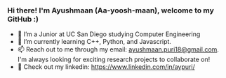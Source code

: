 ### Hi there! I'm Ayushmaan (Aa-yoosh-maan), welcome to my GitHub :)

<!--
**aypuri/aypuri** is a ✨ _special_ ✨ repository because its `README.md` (this file) appears on your GitHub profile.

Here are some ideas to get you started:

- 🔭 I’m a Junior at UC San Diego studying Computer Engineering
- 🌱 I’m currently learning C++, Python, and Javascript.
- 👯 I’m looking to collaborate on ...
- 🤔 I’m looking for help with ...
- 📫 How to reach me: ayushmaan.puri18@gmail.com
- 😄 Pronouns: he/him
- ⚡ Fun fact: ...
-->

- 🔭 I’m a Junior at UC San Diego studying Computer Engineering
- 🌱 I’m currently learning C++, Python, and Javascript.
- 📫 Reach out to me through my email: ayushmaan.puri18@gmail.com. I'm always looking for exciting research projects to collaborate on!
- 🔗 Check out my linkedin: https://www.linkedin.com/in/aypuri/
